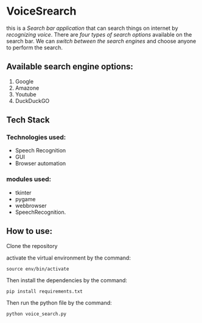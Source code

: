 # VoiceSrearch

this is a *Search bar application* that can search things on internet by *recognizing voice*. There are *four types of search options* available on the search bar. We can *switch between the search engines* and choose anyone to perform the search.

## Available search engine options: 
  1. Google 
  2. Amazone 
  3. Youtube 
  4. DuckDuckGO

## Tech Stack
### Technologies used:
* Speech Recognition
* GUI
* Browser automation
### modules used:
* tkinter
* pygame
* webbrowser
* SpeechRecognition.

## How to use:
Clone the repository

activate the virtual environment by the command:

    source env/bin/activate

Then install the dependencies by the command:

    pip install requirements.txt

Then run the python file by the command:

    python voice_search.py